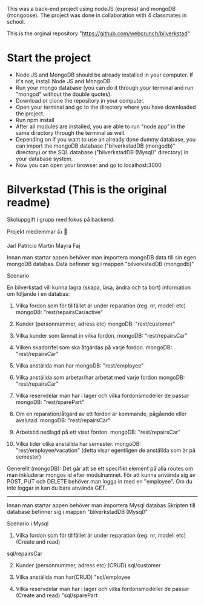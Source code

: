This was a back-end project using nodeJS (express) and mongoDB (mongoose).
The project was done in collaboration with 4 classmates in school.

This is the orginal repository "https://github.com/webcrunch/bilverkstad"

# Start the project

- Node JS and MongoDB should be already installed in your computer. If it's not, install Node JS and MongoDB.
- Run your mongo database (you can do it through your terminal and run "mongod" without the double quotes).
- Download or clone the repository in your computer.
- Open your terminal and go to the directory where you have downloaded the project.
- Run npm install
- After all modules are installed, you are able to run "node app" in the same directory through the terminal as well.
- Depending on if you want to use an already done dummy database, you can import the mongoDB database ("bilverkstadDB (mongodb)" directory) or the SQL database ("bilverkstadDB (Mysql)" directory) in your database system.
- Now you can open your browser and go to localhost:3000

# Bilverkstad (This is the original readme)

Skoluppgift i grupp med fokus på backend.

Projekt medlemmar :+1: :metal: 

Jarl
Patricio
Martin 
Mayra
Faj

Innan man startar appen behöver man importera mongoDB data till sin egen mongoDB databas.
Data befinner sig i mappen "bilverkstadDB (mongodb)"

Scenario

En bilverkstad vill kunna lagra (skapa, läsa, ändra och ta bort) information om följande i
en databas:

1) Vilka fordon som för tillfället är under reparation (reg. nr, modell etc)
mongoDB: "rest/repairsCar/active"

2) Kunder (personnummer, adress etc)
mongoDB: "rest/customer"

3) Vilka kunder som lämnat in vilka fordon.
mongoDB: "rest/repairsCar"

4) Vilken skador/fel som ska åtgärdas på varje fordon.
mongoDB: "rest/repairsCar"

5) Vilka anställda man har
mongoDB: "rest/employee"

6) Vilka anställda som arbetar/har arbetat med varje fordon
mongoDB: "rest/repairsCar"

7) Vilka reservdelar man har i lager och vilka fordonsmodeller de passar
mongoDB: "rest/sparePart"

8) Om en reparation/åtgärd av ett fordon är kommande, pågående eller avslutad.
mongoDB: "rest/repairsCar"

9) Arbetstid nedlagd på ett visst fordon.
mongoDB: "rest/repairsCar"

10) Vilka tider olika anställda har semester.
mongoDB: "rest/employee/vacation" (detta visar egentligen de anställda som är på semester)


Generellt (mongoDB): Det går att se ett specifikt element på alla routes om man inkluderar mongos id efter modulnamnet.
För att kunna använda sig av POST, PUT och DELETE behöver man logga in med en "employee". Om du inte loggar in kan du bara använda GET.

-----------------------------

Innan man startar appen behöver man importera Mysql databas
Skripten till database befinner sig i mappen "bilverkstadDB (Mysql)"

Scenario i Mysql


1) Vilka fordon som för tillfället är under reparation (reg. nr, modell etc)(Create and read)

sql/repairsCar

2) Kunder (personnummer, adress etc) (CRUD)
 sql/customer


3) Vilka anställda man har(CRUD)
 "sql/employee


4) Vilka reservdelar man har i lager och vilka fordonsmodeller de passar (Create and read)
 "sql/sparePart
